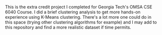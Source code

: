 This is the extra credit project I completed for Georgia Tech's OMSA CSE 6040 Course. I did a brief clustering analysis to get more hands-on experience using K-Means clustering. There's a lot more one could do in this space (trying other clustering algorithms for example) and I may add to this repository and find a more realistic dataset if time permits.
